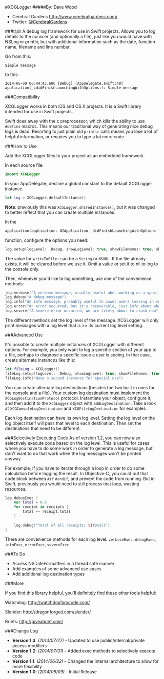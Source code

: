 #XCGLogger
#####By: Dave Wood
- Cerebral Gardens http://www.cerebralgardens.com/
- Twitter: [@CerebralGardens](https://twitter.com/CerebralGardens)

###tl;dr
A debug log framework for use in Swift projects. Allows you to log details to the console (and optionally a file), just like you would have with NSLog or println, but with additional information such as the date, function name, filename and line number.

Go from this:

```Simple message```

to this:

```2014-06-09 06:44:43.600 [Debug] [AppDelegate.swift:40] application(_:didFinishLaunchingWithOptions:): Simple message```

###Compatibility

XCGLogger works in both iOS and OS X projects. It is a Swift library intended for use in Swift projects.

Swift does away with the c preprocessor, which kills the ability to use ```#define``` macros. This means our traditional way of generating nice debug logs is dead. Resorting to just plain old ```println``` calls means you lose a lot of helpful information, or requires you to type a lot more code.

###How to Use

Add the XCGLogger files to your project as an embedded framework.

In each source file:

```Swift
import XCGLogger
```

In your AppDelegate, declare a global constant to the default XCGLogger instance.

```Swift
let log = XCGLogger.defaultInstance()
```

**Note**: previously this was ```XCGLogger.sharedInstance()```, but it was changed to better reflect that you can create multiple instances.

In the 
```Swift
application(application: UIApplication, didFinishLaunchingWithOptions launchOptions: NSDictionary?)
```
function, configure the options you need:

```Swift
log.setup(logLevel: .Debug, showLogLevel: true, showFileNames: true, showLineNumbers: true, writeToFile: "path/to/file")
```
The value for ```writeToFile:``` can be a ```String``` or ```NSURL```. If the file already exists, it will be cleared before we use it. Omit a value or set it to nil to log to the console only.

Then, whenever you'd like to log something, use one of the convenience methods:

```Swift
log.verbose("A verbose message, usually useful when working on a specific problem")
log.debug("A debug message")
log.info("An info message, probably useful to power users looking in console.app")
log.error("An error occurred, but it's recoverable, just info about what happened")
log.severe("A severe error occurred, we are likely about to crash now")
```

The different methods set the log level of the message. XCGLogger will only print messages with a log level that is >= its current log level setting.

###Advanced Use

It's possible to create multiple instances of XCGLogger with different options. For example, you only want to log a specific section of your app to a file, perhaps to diagnose a specific issue a user is seeing. In that case, create alternate instances like this:

```Swift
let fileLog = XCGLogger()
fileLog.setup(logLevel: .Debug, showLogLevel: true, showFileNames: true, showLineNumbers: true, writeToFile: "path/to/file")
fileLog.info("Have a second instance for special use")
```

You can create alternate log destinations (besides the two built in ones for the console  and a file). Your custom log destination must implement the ```XCGLogDestinationProtocol``` protocol. Instantiate your object, configure it, and then add it to the ```XCGLogger``` object with ```addLogDestination```. Take a look at ```XCGConsoleLogDestination``` and ```XCGFileLogDestination``` for examples.

Each log destination can have its own log level. Setting the log level on the log object itself will pass that level to each destination. Then set the destinations that need to be different.

###Selectively Executing Code
As of version 1.2, you can now also selectively execute code based on the log level. This is useful for cases where you have to do some work in order to generate a log message, but don't want to do that work when the log messages won't be printed anyway.

For example, if you have to iterate through a loop in order to do some calculation before logging the result. In Objective-C, you could put that code block between ```#if``` ```#endif```, and prevent the code from running. But in Swift, previously you would need to still process that loop, wasting resources.

```Swift
log.debugExec {
    var total = 0.0
    for receipt in receipts {
	    total += receipt.total
    }
    
    log.debug("Total of all receipts: \(total)")
}

```

There are convenience methods for each log level:
```verboseExec```, ```debugExec```, ```infoExec```, ```errorExec```, ```severeExec```

###To Do
- Access NSDateFormatters in a thread safe manner
- Add examples of some advanced use cases
- Add additional log destination types

###More

If you find this library helpful, you'll definitely find these other tools helpful:

Watchdog: http://watchdogforxcode.com/

Slender: http://dragonforged.com/slender/

Briefs: http://giveabrief.com/


###Change Log

* **Version 1.3**: *(2014/07/27)* - Updated to use public/internal/private access modifiers
* **Version 1.2**: *(2014/07/01)* - Added exec methods to selectively execute code
* **Version 1.1**: *(2014/06/22)* - Changed the internal architecture to allow for more flexibility
* **Version 1.0**: *(2014/06/09)* - Initial Release


